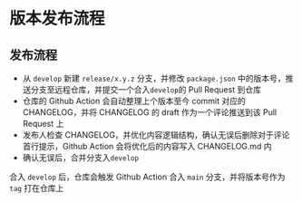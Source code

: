 # 版本发布流程

## 发布流程

- 从 `develop` 新建 `release/x.y.z` 分支，并修改 `package.json` 中的版本号，推送分支至远程仓库，并提交一个合入`develop`的 Pull Request 到仓库
- 仓库的 Github Action 会自动整理上个版本至今 commit 对应的 CHANGELOG，并将 CHANGELOG 的 draft 作为一个评论推送到该 Pull Request 上
- 发布人检查 CHANGELOG，并优化内容逻辑结构，确认无误后删除对于评论首行提示，Github Action 会将优化后的内容写入 CHANGELOG.md 内
- 确认无误后，合并分支入`develop`

合入 `develop` 后，仓库会触发 Github Action 合入 `main` 分支，并将版本号作为 `tag` 打在仓库上
